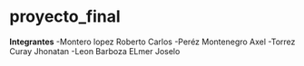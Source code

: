 # proyecto_final

__Integrantes__ 
-Montero lopez Roberto Carlos
-Peréz Montenegro Axel
-Torrez Curay Jhonatan
-Leon Barboza ELmer Joselo